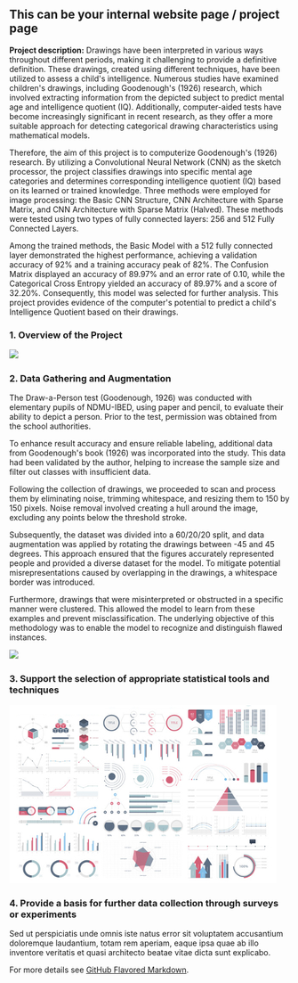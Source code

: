 ## This can be your internal website page / project page

**Project description:** Drawings have been interpreted in various ways throughout different periods, making it challenging to provide a definitive definition. These drawings, created using different techniques, have been utilized to assess a child's intelligence. Numerous studies have examined children's drawings, including Goodenough's (1926) research, which involved extracting information from the depicted subject to predict mental age and intelligence quotient (IQ). Additionally, computer-aided tests have become increasingly significant in recent research, as they offer a more suitable approach for detecting categorical drawing characteristics using mathematical models.

Therefore, the aim of this project is to computerize Goodenough's (1926) research. By utilizing a Convolutional Neural Network (CNN) as the sketch processor, the project classifies drawings into specific mental age categories and determines corresponding intelligence quotient (IQ) based on its learned or trained knowledge. Three methods were employed for image processing: the Basic CNN Structure, CNN Architecture with Sparse Matrix, and CNN Architecture with Sparse Matrix (Halved). These methods were tested using two types of fully connected layers: 256 and 512 Fully Connected Layers.

Among the trained methods, the Basic Model with a 512 fully connected layer demonstrated the highest performance, achieving a validation accuracy of 92% and a training accuracy peak of 82%. The Confusion Matrix displayed an accuracy of 89.97% and an error rate of 0.10, while the Categorical Cross Entropy yielded an accuracy of 89.97% and a score of 32.20%. Consequently, this model was selected for further analysis. This project provides evidence of the computer's potential to predict a child's Intelligence Quotient based on their drawings.

### 1. Overview of the Project

<img src="images/dummy_thumbnail.png?raw=true"/>

### 2. Data Gathering and Augmentation

The Draw-a-Person test (Goodenough, 1926) was conducted with elementary pupils of NDMU-IBED, using paper and pencil, to evaluate their ability to depict a person. Prior to the test, permission was obtained from the school authorities.

To enhance result accuracy and ensure reliable labeling, additional data from Goodenough's book (1926) was incorporated into the study. This data had been validated by the author, helping to increase the sample size and filter out classes with insufficient data.

Following the collection of drawings, we proceeded to scan and process them by eliminating noise, trimming whitespace, and resizing them to 150 by 150 pixels. Noise removal involved creating a hull around the image, excluding any points below the threshold stroke.

Subsequently, the dataset was divided into a 60/20/20 split, and data augmentation was applied by rotating the drawings between -45 and 45 degrees. This approach ensured that the figures accurately represented people and provided a diverse dataset for the model. To mitigate potential misrepresentations caused by overlapping in the drawings, a whitespace border was introduced.

Furthermore, drawings that were misinterpreted or obstructed in a specific manner were clustered. This allowed the model to learn from these examples and prevent misclassification. The underlying objective of this methodology was to enable the model to recognize and distinguish flawed instances.

<img src="images/dataset.png?raw=true"/>

### 3. Support the selection of appropriate statistical tools and techniques

<img src="images/dummy_thumbnail.jpg?raw=true"/>

### 4. Provide a basis for further data collection through surveys or experiments

Sed ut perspiciatis unde omnis iste natus error sit voluptatem accusantium doloremque laudantium, totam rem aperiam, eaque ipsa quae ab illo inventore veritatis et quasi architecto beatae vitae dicta sunt explicabo.

For more details see [GitHub Flavored Markdown](https://guides.github.com/features/mastering-markdown/).
